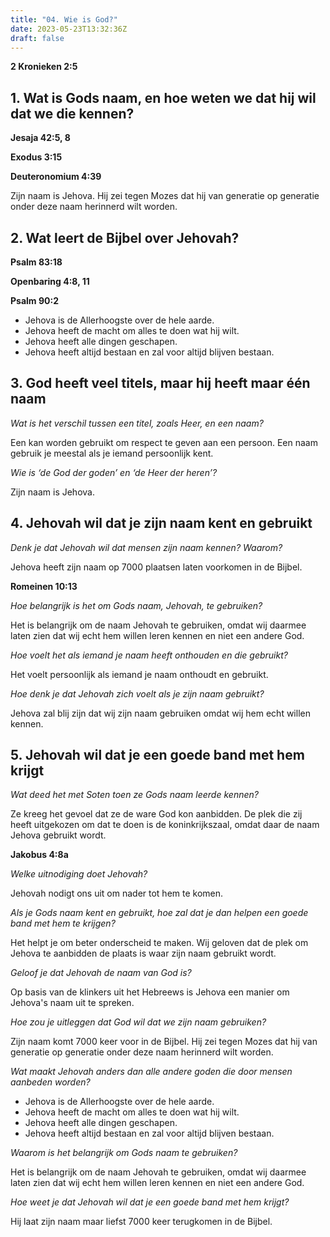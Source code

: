 ```yaml
---
title: "04. Wie is God?"
date: 2023-05-23T13:32:36Z
draft: false
---
```


**2 Kronieken 2:5**

## 1. Wat is Gods naam, en hoe weten we dat hij wil dat we die kennen?

**Jesaja 42:5, 8**

**Exodus 3:15**

**Deuteronomium 4:39**

Zijn naam is Jehova. Hij zei tegen Mozes dat hij van generatie op generatie onder
deze naam herinnerd wilt worden.

## 2. Wat leert de Bijbel over Jehovah?

**Psalm 83:18**

**Openbaring 4:8, 11**

**Psalm 90:2**

- Jehova is de Allerhoogste over de hele aarde.
- Jehova heeft de macht om alles te doen wat hij wilt.
- Jehova heeft alle dingen geschapen.
- Jehova heeft altijd bestaan en zal voor altijd blijven bestaan.

## 3. God heeft veel titels, maar hij heeft maar één naam

_Wat is het verschil tussen een titel, zoals Heer, en een naam?_

Een kan worden gebruikt om respect te geven aan een persoon. Een naam gebruik je meestal als je iemand persoonlijk kent.

_Wie is ‘de God der goden’ en ‘de Heer der heren’?_

Zijn naam is Jehova.

## 4. Jehovah wil dat je zijn naam kent en gebruikt

_Denk je dat Jehovah wil dat mensen zijn naam kennen? Waarom?_

Jehova heeft zijn naam op 7000 plaatsen laten voorkomen in de Bijbel.

**Romeinen 10:13**

_Hoe belangrijk is het om Gods naam, Jehovah, te gebruiken?_

Het is belangrijk om de naam Jehovah te gebruiken, omdat wij daarmee laten zien dat wij echt hem willen
leren kennen en niet een andere God.

_Hoe voelt het als iemand je naam heeft onthouden en die gebruikt?_

Het voelt persoonlijk als iemand je naam onthoudt en gebruikt.

_Hoe denk je dat Jehovah zich voelt als je zijn naam gebruikt?_

Jehova zal blij zijn dat wij zijn naam gebruiken omdat wij hem echt willen kennen.

## 5. Jehovah wil dat je een goede band met hem krijgt

_Wat deed het met Soten toen ze Gods naam leerde kennen?_

Ze kreeg het gevoel dat ze de ware God kon aanbidden. De plek die zij heeft uitgekozen om dat te doen is de
koninkrijkszaal, omdat daar de naam Jehova gebruikt wordt.

**Jakobus 4:8a**

_Welke uitnodiging doet Jehovah?_

Jehovah nodigt ons uit om nader tot hem te komen.

_Als je Gods naam kent en gebruikt, hoe zal dat je dan helpen een goede band met hem te krijgen?_

Het helpt je om beter onderscheid te maken. Wij geloven dat de plek om Jehova te aanbidden de plaats is waar
zijn naam gebruikt wordt.

_Geloof je dat Jehovah de naam van God is?_

Op basis van de klinkers uit het Hebreews is Jehova een manier om Jehova's naam uit te spreken.

_Hoe zou je uitleggen dat God wil dat we zijn naam gebruiken?_

Zijn naam komt 7000 keer voor in de Bijbel. Hij zei tegen Mozes dat hij van generatie op generatie onder
deze naam herinnerd wilt worden.

_Wat maakt Jehovah anders dan alle andere goden die door mensen aanbeden worden?_

- Jehova is de Allerhoogste over de hele aarde.
- Jehova heeft de macht om alles te doen wat hij wilt.
- Jehova heeft alle dingen geschapen.
- Jehova heeft altijd bestaan en zal voor altijd blijven bestaan.

_Waarom is het belangrijk om Gods naam te gebruiken?_

Het is belangrijk om de naam Jehovah te gebruiken, omdat wij daarmee laten zien dat wij echt hem willen
leren kennen en niet een andere God.

_Hoe weet je dat Jehovah wil dat je een goede band met hem krijgt?_

Hij laat zijn naam maar liefst 7000 keer terugkomen in de Bijbel.
